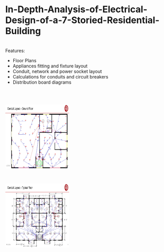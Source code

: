 # In-Depth-Analysis-of-Electrical-Design-of-a-7-Storied-Residential-Building
<br>
Features: <br>
<ul>
  <li> Floor Plans </li> 
  <li> Appliances fitting and fixture layout </li>
  <li> Conduit, network and power socket layout </li> 
  <li> Calculations for conduits and circuit breakers </li>
  <li> Distribution board diagrams </li><br>
  </ul>
<br>

<img
  src="Conduit Layer - Ground Floor.jpg"
  alt="Alt text"
  title="EVM"
  style="display: inline-block; margin: 0 auto; max-width: 200px; height: 200px">

  <br>
  
  <img
  src="Conduit Layer - Typical Floor.jpg"
  alt="Alt text"
  title="EVM"
  style="display: inline-block; margin: 0 auto; max-width: 200px; height: 200px">

  <br>
